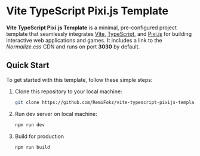 # Vite TypeScript Pixi.js Template

**Vite TypeScript Pixi.js Template** is a minimal, pre-configured project template that seamlessly integrates [Vite](https://vitejs.dev/), [TypeScript](https://www.typescriptlang.org/), and [Pixi.js](https://pixijs.com/) for building interactive web applications and games. It includes a link to the _Normalize.css_ CDN and runs on port **3030** by default.

## Quick Start

To get started with this template, follow these simple steps:

1. Clone this repository to your local machine:

   ```bash
   git clone https://github.com/RemiFokz/vite-typescript-pixijs-template.git
   ```

2. Run dev server on local machine:

   ```bash
   npm run dev
   ```

3. Build for production

   ```bash
   npm run build
   ```
